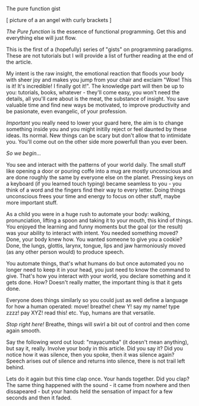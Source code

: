 The pure function gist

[ picture of a an angel with curly brackets ]

*The Pure function* is the essence of functional programming. Get this and everything else will just flow.

This is the first of a (hopefully) series of "gists" on programming paradigms.
These are not tutorials but I will provide a list of further reading at the end of the article.

My intent is the raw insight, the emotional reaction that floods your body with sheer joy and makes you jump from your chair and exclaim "Wow! This is it! It's incredible! I finally got it!".
The knowledge part will then be up to you: tutorials, books, whatever - they'll come easy, you won't need the details, all you'll care about is the meat, the substance of insight. You save valuable time and find new ways be motivated, to improve productivity and be pasionate, even evangelic, of your profession.

*Important* you really need to lower your guard here, the aim is to change something inside you and you might initilly reject or
feel daunted by these ideas. Its normal. New things can be scary but don't allow that to intimidate you. You'll come out on the other side more powerfull than you ever been.

*So we begin...*

You see and interact with the patterns of your world daily. The small stuff like opening a door or pouring coffe into a mug are mostly unconscious and are done roughly the same by everyone else on the planet. Pressing keys on a keyboard (if you learned touch typing) became seamless to you - you think of a word and the fingers find their way to every letter. Doing things unconscious frees your time and energy to focus on other stuff, maybe more important stuff.

As a child you were in a huge rush to automate your body: walking, pronunciation, lifting a spoon and taking it to your mouth, this kind of things. You enjoyed the learning and funny moments but the goal (or the result) was your ability to interact with intent. You needed something moved? Done, your body knew how. You wanted someone to give you a cookie? Done, the lungs, glottis, larynx, tongue, lips and jaw harmoniously moved (as any other person would) to produce speech.

You automate things, that's what humans do but once automated you no longer need to keep it in your head, you just need to know the command to give. That's how you interact with your world, you declare something and it gets done. How? Doesn't really matter, the important thing is that it gets done.

Everyone does things similarly so you could just as well define a language for how a human operated: move! breathe! chew Y! say my name! type zzzz! pay XYZ! read this! etc. Yup, humans are that versatile.

*Stop right here!* Breathe, things will swirl a bit out of control and then come again smooth.

Say the following word out loud: "mayacumba" (it doesn't mean anything), but say it, really. Involve your body in this article. Did you say it?
Did you notice how it was silence, then you spoke, then it was silence again? Speech arises out of silence and returns into silence, there is not trail left behind.

Lets do it again but this time clap once. Your hands together. Did you clap?
The same thing happened with the sound - it came from nowhere and then dissapeared - but your hands held the sensation of impact for a few seconds and then it faded.

